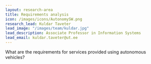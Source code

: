 ```yaml
---
layout: research-area
title: Requirements analysis
icon: /images/icons/AutonomySW.png
research_lead: Kuldar Taveter
lead_image: "/images/team/kuldar.jpg"
lead_description: Associate Professor in Information Systems
lead_email: kuldar.taveter@ut.ee
---
```


What are the requirements for services provided using autonomous vehicles?
